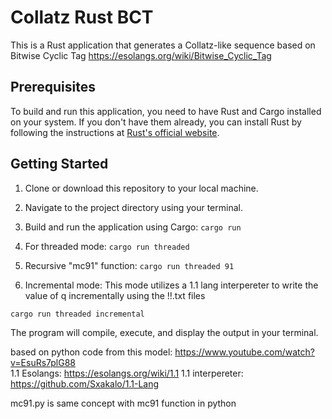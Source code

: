 # Collatz Rust BCT

This is a Rust application that generates a Collatz-like sequence based on Bitwise Cyclic Tag
https://esolangs.org/wiki/Bitwise_Cyclic_Tag


## Prerequisites

To build and run this application, you need to have Rust and Cargo installed on your system. If you don't have them already, you can install Rust by following the instructions at [Rust's official website](https://www.rust-lang.org/learn/get-started).

## Getting Started

1. Clone or download this repository to your local machine.

2. Navigate to the project directory using your terminal.

3. Build and run the application using Cargo: `cargo run`

3. For threaded mode: `cargo run threaded`

4. Recursive "mc91" function: `cargo run threaded 91`

5. Incremental mode:
This mode utilizes a 1.1 lang interpereter to write the value of q incrementally using the !!.txt files
```
cargo run threaded incremental
``` 

    

The program will compile, execute, and display the output in your terminal.

based on python code from this model:
https://www.youtube.com/watch?v=EsuRs7plG88<br>
1.1 Esolangs: https://esolangs.org/wiki/1.1 
1.1 interpereter: https://github.com/Sxakalo/1.1-Lang

mc91.py is same concept with mc91 function in python
